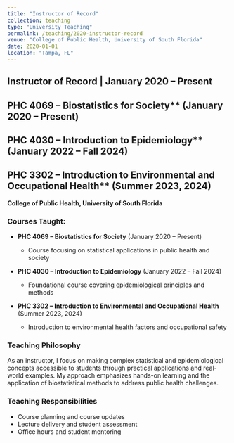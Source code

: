 ```yaml
---
title: "Instructor of Record"
collection: teaching
type: "University Teaching"
permalink: /teaching/2020-instructor-record
venue: "College of Public Health, University of South Florida"
date: 2020-01-01
location: "Tampa, FL"
---
```


## Instructor of Record | January 2020 – Present
## PHC 4069 – Biostatistics for Society** (January 2020 – Present)
## PHC 4030 – Introduction to Epidemiology** (January 2022 – Fall 2024)  
## PHC 3302 – Introduction to Environmental and Occupational Health** (Summer 2023, 2024)


**College of Public Health, University of South Florida**

### Courses Taught:

* **PHC 4069 – Biostatistics for Society** (January 2020 – Present)
  - Course focusing on statistical applications in public health and society

* **PHC 4030 – Introduction to Epidemiology** (January 2022 – Fall 2024)  
  - Foundational course covering epidemiological principles and methods

* **PHC 3302 – Introduction to Environmental and Occupational Health** (Summer 2023, 2024)
  - Introduction to environmental health factors and occupational safety

### Teaching Philosophy

As an instructor, I focus on making complex statistical and epidemiological concepts accessible to students through practical applications and real-world examples. My approach emphasizes hands-on learning and the application of biostatistical methods to address public health challenges.

### Teaching Responsibilities

- Course planning and course updates
- Lecture delivery and student assessment  
- Office hours and student mentoring
